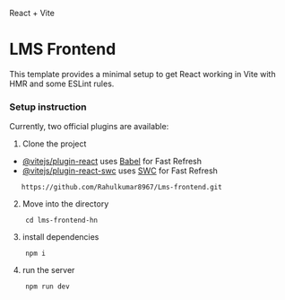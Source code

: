 React + Vite
# LMS Frontend

This template provides a minimal setup to get React working in Vite with HMR and some ESLint rules.
### Setup instruction

Currently, two official plugins are available:
1. Clone the project

- [@vitejs/plugin-react](https://github.com/vitejs/vite-plugin-react/blob/main/packages/plugin-react/README.md) uses [Babel](https://babeljs.io/) for Fast Refresh
- [@vitejs/plugin-react-swc](https://github.com/vitejs/vite-plugin-react-swc) uses [SWC](https://swc.rs/) for Fast Refresh
```
   https://github.com/Rahulkumar8967/Lms-frontend.git
```

2. Move into the directory

```
    cd lms-frontend-hn
```

3. install dependencies

```
    npm i
```

4. run the server

```
    npm run dev
```
